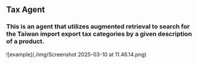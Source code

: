 ## Tax Agent

### This is an agent that utilizes augmented retrieval to search for the Taiwan import export tax categories by a given description of a product.

![example](./img/Screenshot 2025-03-10 at 11.46.14.png)